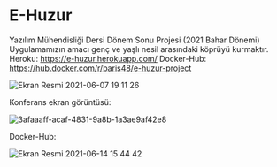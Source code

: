 # E-Huzur

Yazılım Mühendisliği Dersi Dönem Sonu Projesi (2021 Bahar Dönemi)
Uygulamamızın amacı genç ve yaşlı nesil arasındaki köprüyü kurmaktır.
Heroku:
https://e-huzur.herokuapp.com/
Docker-Hub:
https://hub.docker.com/r/baris48/e-huzur-project

![Ekran Resmi 2021-06-07 19 11 26](https://user-images.githubusercontent.com/50153950/121053666-45976800-c7c4-11eb-9821-61074198a51e.png)

Konferans ekran görüntüsü:

![3afaaaff-acaf-4831-9a8b-1a3ae9af42e8](https://user-images.githubusercontent.com/50153950/121905283-abd73a00-cd32-11eb-9d25-85cbdcb2711f.jpg)

Docker-Hub:

![Ekran Resmi 2021-06-14 15 44 42](https://user-images.githubusercontent.com/50153950/121905449-d6c18e00-cd32-11eb-87ad-4e4589cfa440.png)
